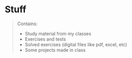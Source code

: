 # Stuff

> Contains:
> - Study material from my classes
> - Exercises and tests
> - Solved exercises (digital files like pdf, excel, etc)
> - Some projects made in class